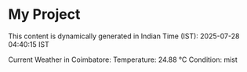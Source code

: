 # My Project

This content is dynamically generated in Indian Time (IST): 2025-07-28 04:40:15 IST


Current Weather in Coimbatore:
Temperature: 24.88 °C
Condition: mist
